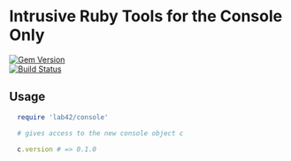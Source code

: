 # Intrusive Ruby Tools for the Console Only

                                                                                                                                                     
[![Gem Version](https://badge.fury.io/rb/lab42_console.svg)](http://badge.fury.io/rb/lab42_console)    
[![Build Status](https://travis-ci.org/RobertDober/lab42_console.svg?branch=master)](https://travis-ci.org/RobertDober/lab42_console)                       

<!--
[![Code Climate](https://codeclimate.com/github/RobertDober/lab42_core/badges/gpa.svg)](https://codeclimate.com/github/RobertDober/lab42_core)        
[![Issue Count](https://codeclimate.com/github/RobertDober/lab42_core/badges/issue_count.svg)](https://codeclimate.com/github/RobertDober/lab42_core) 
[![Test Coverage](https://codeclimate.com/github/RobertDober/lab42_core/badges/coverage.svg)](https://codeclimate.com/github/RobertDober/lab42_core)  
-->

## Usage

```ruby no-literate
  require 'lab42/console'

  # gives access to the new console object c

  c.version # => 0.1.0
```
